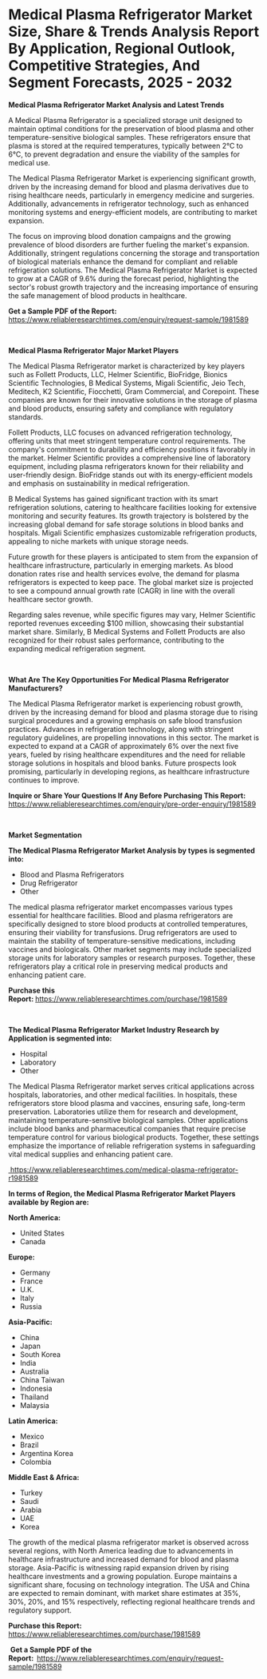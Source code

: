 <p><h1>Medical Plasma Refrigerator Market Size, Share & Trends Analysis Report By Application, Regional Outlook, Competitive Strategies, And Segment Forecasts, 2025 - 2032</h1></p><p><strong>Medical Plasma Refrigerator Market Analysis and Latest Trends</strong></p>
<p><p>A Medical Plasma Refrigerator is a specialized storage unit designed to maintain optimal conditions for the preservation of blood plasma and other temperature-sensitive biological samples. These refrigerators ensure that plasma is stored at the required temperatures, typically between 2°C to 6°C, to prevent degradation and ensure the viability of the samples for medical use. </p><p>The Medical Plasma Refrigerator Market is experiencing significant growth, driven by the increasing demand for blood and plasma derivatives due to rising healthcare needs, particularly in emergency medicine and surgeries. Additionally, advancements in refrigerator technology, such as enhanced monitoring systems and energy-efficient models, are contributing to market expansion. </p><p>The focus on improving blood donation campaigns and the growing prevalence of blood disorders are further fueling the market's expansion. Additionally, stringent regulations concerning the storage and transportation of biological materials enhance the demand for compliant and reliable refrigeration solutions. The Medical Plasma Refrigerator Market is expected to grow at a CAGR of 9.6% during the forecast period, highlighting the sector's robust growth trajectory and the increasing importance of ensuring the safe management of blood products in healthcare.</p></p>
<p><strong>Get a Sample PDF of the Report:&nbsp;</strong> <a href="https://www.reliableresearchtimes.com/enquiry/request-sample/1981589?utm_campaign=3721&utm_medium=2&utm_source=Github&utm_content=ia&utm_term=16042025&utm_id=medical-plasma-refrigerator">https://www.reliableresearchtimes.com/enquiry/request-sample/1981589</a></p>
<p>&nbsp;</p>
<p><strong>Medical Plasma Refrigerator Major Market Players</strong></p>
<p><p>The Medical Plasma Refrigerator market is characterized by key players such as Follett Products, LLC, Helmer Scientific, BioFridge, Bionics Scientific Technologies, B Medical Systems, Migali Scientific, Jeio Tech, Meditech, K2 Scientific, Fiocchetti, Gram Commercial, and Corepoint. These companies are known for their innovative solutions in the storage of plasma and blood products, ensuring safety and compliance with regulatory standards.</p><p>Follett Products, LLC focuses on advanced refrigeration technology, offering units that meet stringent temperature control requirements. The company's commitment to durability and efficiency positions it favorably in the market. Helmer Scientific provides a comprehensive line of laboratory equipment, including plasma refrigerators known for their reliability and user-friendly design. BioFridge stands out with its energy-efficient models and emphasis on sustainability in medical refrigeration.</p><p>B Medical Systems has gained significant traction with its smart refrigeration solutions, catering to healthcare facilities looking for extensive monitoring and security features. Its growth trajectory is bolstered by the increasing global demand for safe storage solutions in blood banks and hospitals. Migali Scientific emphasizes customizable refrigeration products, appealing to niche markets with unique storage needs.</p><p>Future growth for these players is anticipated to stem from the expansion of healthcare infrastructure, particularly in emerging markets. As blood donation rates rise and health services evolve, the demand for plasma refrigerators is expected to keep pace. The global market size is projected to see a compound annual growth rate (CAGR) in line with the overall healthcare sector growth.</p><p>Regarding sales revenue, while specific figures may vary, Helmer Scientific reported revenues exceeding $100 million, showcasing their substantial market share. Similarly, B Medical Systems and Follett Products are also recognized for their robust sales performance, contributing to the expanding medical refrigeration segment.</p></p>
<p>&nbsp;</p>
<p><strong>What Are The Key Opportunities For Medical Plasma Refrigerator Manufacturers?</strong></p>
<p><p>The Medical Plasma Refrigerator market is experiencing robust growth, driven by the increasing demand for blood and plasma storage due to rising surgical procedures and a growing emphasis on safe blood transfusion practices. Advances in refrigeration technology, along with stringent regulatory guidelines, are propelling innovations in this sector. The market is expected to expand at a CAGR of approximately 6% over the next five years, fueled by rising healthcare expenditures and the need for reliable storage solutions in hospitals and blood banks. Future prospects look promising, particularly in developing regions, as healthcare infrastructure continues to improve.</p></p>
<p><strong>Inquire or Share Your Questions If Any Before Purchasing This Report:</strong> <a href="https://www.reliableresearchtimes.com/enquiry/pre-order-enquiry/1981589?utm_campaign=3721&utm_medium=2&utm_source=Github&utm_content=ia&utm_term=16042025&utm_id=medical-plasma-refrigerator">https://www.reliableresearchtimes.com/enquiry/pre-order-enquiry/1981589</a></p>
<p>&nbsp;</p>
<p><strong>Market Segmentation</strong></p>
<p><strong>The Medical Plasma Refrigerator Market Analysis by types is segmented into:</strong></p>
<p><ul><li>Blood and Plasma Refrigerators</li><li>Drug Refrigerator</li><li>Other</li></ul></p>
<p><p>The medical plasma refrigerator market encompasses various types essential for healthcare facilities. Blood and plasma refrigerators are specifically designed to store blood products at controlled temperatures, ensuring their viability for transfusions. Drug refrigerators are used to maintain the stability of temperature-sensitive medications, including vaccines and biologicals. Other market segments may include specialized storage units for laboratory samples or research purposes. Together, these refrigerators play a critical role in preserving medical products and enhancing patient care.</p></p>
<p><strong>Purchase this Report:&nbsp;</strong><a href="https://www.reliableresearchtimes.com/purchase/1981589?utm_campaign=3721&utm_medium=2&utm_source=Github&utm_content=ia&utm_term=16042025&utm_id=medical-plasma-refrigerator">https://www.reliableresearchtimes.com/purchase/1981589</a></p>
<p>&nbsp;</p>
<p><strong>The Medical Plasma Refrigerator Market Industry Research by Application is segmented into:</strong></p>
<p><ul><li>Hospital</li><li>Laboratory</li><li>Other</li></ul></p>
<p><p>The Medical Plasma Refrigerator market serves critical applications across hospitals, laboratories, and other medical facilities. In hospitals, these refrigerators store blood plasma and vaccines, ensuring safe, long-term preservation. Laboratories utilize them for research and development, maintaining temperature-sensitive biological samples. Other applications include blood banks and pharmaceutical companies that require precise temperature control for various biological products. Together, these settings emphasize the importance of reliable refrigeration systems in safeguarding vital medical supplies and enhancing patient care.</p></p>
<p><a href="https://www.reliableresearchtimes.com/medical-plasma-refrigerator-r1981589?utm_campaign=3721&utm_medium=2&utm_source=Github&utm_content=ia&utm_term=16042025&utm_id=medical-plasma-refrigerator">&nbsp;https://www.reliableresearchtimes.com/medical-plasma-refrigerator-r1981589</a></p>
<p><strong>In terms of Region, the Medical Plasma Refrigerator Market Players available by Region are:</strong></p>
<p>
    <p> <strong> North America: </strong>
        <ul>
            <li>United States</li>
            <li>Canada</li>
        </ul>
        </p> 
    <p> <strong> Europe: </strong>
        <ul>
            <li>Germany</li>
            <li>France</li>
            <li>U.K.</li>
            <li>Italy</li>
            <li>Russia</li>
        </ul>
        </p> 
    <p> <strong> Asia-Pacific: </strong>
        <ul>
            <li>China</li>
            <li>Japan</li>
            <li>South Korea</li>
            <li>India</li>
            <li>Australia</li>
            <li>China Taiwan</li>
            <li>Indonesia</li>
            <li>Thailand</li>
            <li>Malaysia</li>
        </ul>
        </p> 
    <p> <strong> Latin America: </strong>
        <ul>
            <li>Mexico</li>
            <li>Brazil</li>
            <li>Argentina Korea</li>
            <li>Colombia</li>
        </ul>
        </p> 
    <p> <strong> Middle East & Africa: </strong>
        <ul>
            <li>Turkey</li>
            <li>Saudi</li>
            <li>Arabia</li>
            <li>UAE</li>
            <li>Korea</li>
        </ul>
    </p>
    </p>
<p><p>The growth of the medical plasma refrigerator market is observed across several regions, with North America leading due to advancements in healthcare infrastructure and increased demand for blood and plasma storage. Asia-Pacific is witnessing rapid expansion driven by rising healthcare investments and a growing population. Europe maintains a significant share, focusing on technology integration. The USA and China are expected to remain dominant, with market share estimates at 35%, 30%, 20%, and 15% respectively, reflecting regional healthcare trends and regulatory support.</p></p>
<p><strong>Purchase this Report: </strong><a href="https://www.reliableresearchtimes.com/purchase/1981589?utm_campaign=3721&utm_medium=2&utm_source=Github&utm_content=ia&utm_term=16042025&utm_id=medical-plasma-refrigerator">https://www.reliableresearchtimes.com/purchase/1981589</a></p>
<p>&nbsp;<strong>Get a Sample PDF of the Report:&nbsp;&nbsp;</strong><a href="https://www.reliableresearchtimes.com/enquiry/request-sample/1981589?utm_campaign=3721&utm_medium=2&utm_source=Github&utm_content=ia&utm_term=16042025&utm_id=medical-plasma-refrigerator">https://www.reliableresearchtimes.com/enquiry/request-sample/1981589</a></p>
<p><strong></strong></p>
<p><p></p><p></p><p></p></p>